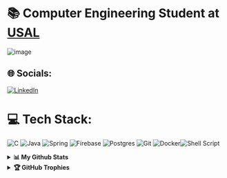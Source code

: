 # 📚 Computer Engineering Student at [USAL](https://www.usal.es/)
![image](https://user-images.githubusercontent.com/104859858/170781054-010483bd-9f24-42fb-9fc7-76cb752f68ea.png)



## 🌐 Socials:
[![LinkedIn](https://img.shields.io/badge/LinkedIn-%230077B5.svg?logo=linkedin&logoColor=white)](https://linkedin.com/in/jon-garcía-gonzález-794b4b313) 

# 💻 Tech Stack:
![C](https://img.shields.io/badge/c-%2300599C.svg?style=for-the-badge&logo=c&logoColor=white) ![Java](https://img.shields.io/badge/java-%23ED8B00.svg?style=for-the-badge&logo=openjdk&logoColor=white) ![Spring](https://img.shields.io/badge/spring-%236DB33F.svg?style=for-the-badge&logo=spring&logoColor=white)  ![Firebase](https://img.shields.io/badge/firebase-a08021?style=for-the-badge&logo=firebase&logoColor=ffcd34) ![Postgres](https://img.shields.io/badge/postgres-%23316192.svg?style=for-the-badge&logo=postgresql&logoColor=white) ![Git](https://img.shields.io/badge/git-%23F05033.svg?style=for-the-badge&logo=git&logoColor=white) ![Docker](https://img.shields.io/badge/docker-%230db7ed.svg?style=for-the-badge&logo=docker&logoColor=white)![Shell Script](https://img.shields.io/badge/shell_script-%23121011.svg?style=for-the-badge&logo=gnu-bash&logoColor=white) 

<details>
  <summary><b>📊 My Github Stats</b></summary>

<h6 align="center">

  <img src="https://gh-readme-profile.vercel.app/api?username=GargonMeilan&theme=shadow_red&border_width=0&border_radius=15.2&hide_border=true&include_all_commits=true&count_private=true">
  <img src= "https://github-readme-stats.vercel.app/api/top-langs/?username=GargonMeilan&theme=shadow_red&hide_border=false&include_all_commits=true&count_private=true">
</h6>
</details>

<details>
  <summary><b>🏆 GitHub Trophies</b></summary>

<div align="center">
  
![](https://github-profile-trophy.vercel.app/?username=GargonMeilan&theme=shadow_red&no-frame=true&no-bg=true&margin-w=4)

</div>
</details>


